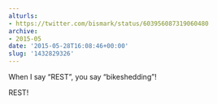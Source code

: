 ```yaml
---
alturls:
- https://twitter.com/bismark/status/603956087319060480
archive:
- 2015-05
date: '2015-05-28T16:08:46+00:00'
slug: '1432829326'
---
```


When I say “REST”, you say “bikeshedding”!

REST!

